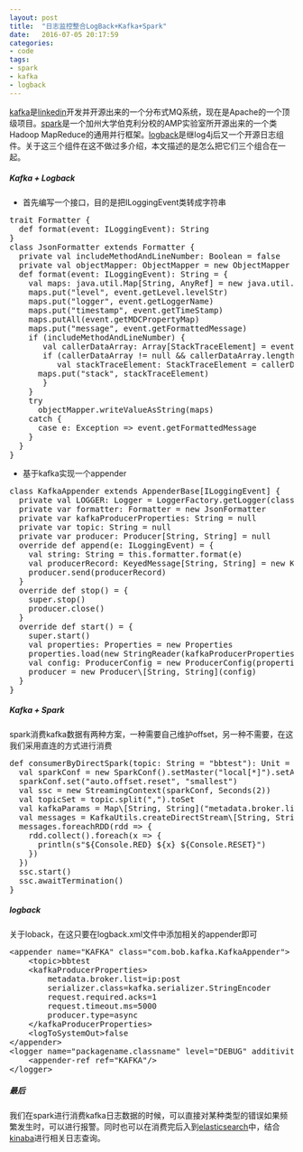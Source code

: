 ```yaml
---
layout: post
title:  "日志监控整合LogBack+Kafka+Spark"
date:   2016-07-05 20:17:59
categories: 
- code 
tags:
- spark
- kafka
- logback
---
```

[kafka](http://kafka.apache.org)是[linkedin](https://github.com/linkedin)开发并开源出来的一个分布式MQ系统，现在是Apache的一个顶级项目。[spark](http://spark.apache.org/)是一个加州大学伯克利分校的AMP实验室所开源出来的一个类Hadoop MapReduce的通用并行框架。[logback](https://logback.qos.ch/)是继log4j后又一个开源日志组件。关于这三个组件在这不做过多介绍，本文描述的是怎么把它们三个组合在一起。

##### Kafka + Logback

* 首先编写一个接口，目的是把ILoggingEvent类转成字符串
<pre>trait Formatter {
  def format(event: ILoggingEvent): String
}
class JsonFormatter extends Formatter {
  private val includeMethodAndLineNumber: Boolean = false
  private val objectMapper: ObjectMapper = new ObjectMapper
  def format(event: ILoggingEvent): String = {
    val maps: java.util.Map[String, AnyRef] = new java.util.HashMap[String, AnyRef]
    maps.put("level", event.getLevel.levelStr)
    maps.put("logger", event.getLoggerName)
    maps.put("timestamp", event.getTimeStamp)
    maps.putAll(event.getMDCPropertyMap)
    maps.put("message", event.getFormattedMessage)
    if (includeMethodAndLineNumber) {
       val callerDataArray: Array[StackTraceElement] = event.getCallerData
       if (callerDataArray != null && callerDataArray.length > 0) {
          val stackTraceElement: StackTraceElement = callerDataArray(0)
	  maps.put("stack", stackTraceElement)
       }
    }
    try
      objectMapper.writeValueAsString(maps)
    catch {
      case e: Exception => event.getFormattedMessage
    }
  }
}</pre>
* 基于kafka实现一个appender 
<pre>class KafkaAppender extends AppenderBase[ILoggingEvent] {
  private val LOGGER: Logger = LoggerFactory.getLogger(classOf[KafkaAppender])
  private var formatter: Formatter = new JsonFormatter
  private var kafkaProducerProperties: String = null
  private var topic: String = null
  private var producer: Producer[String, String] = null
  override def append(e: ILoggingEvent) = {
    val string: String = this.formatter.format(e)
    val producerRecord: KeyedMessage[String, String] = new KeyedMessage\[String, String](topic, string)
    producer.send(producerRecord)
  }
  override def stop() = {
    super.stop()
    producer.close()
  }
  override def start() = {
    super.start()
    val properties: Properties = new Properties
    properties.load(new StringReader(kafkaProducerProperties))
    val config: ProducerConfig = new ProducerConfig(properties)
    producer = new Producer\[String, String](config)
  }
}</pre>


##### Kafka + Spark
spark消费kafka数据有两种方案，一种需要自己维护offset，另一种不需要，在这我们采用直连的方式进行消费
<pre>def consumerByDirectSpark(topic: String = "bbtest"): Unit = {
  val sparkConf = new SparkConf().setMaster("local[*]").setAppName("kafka consumer")
  sparkConf.set("auto.offset.reset", "smallest")
  val ssc = new StreamingContext(sparkConf, Seconds(2))
  val topicSet = topic.split(",").toSet
  val kafkaParams = Map\[String, String]("metadata.broker.list" -> "ip:port", "serializer.class" -> "kafka.serializer.StringEncoder")
  val messages = KafkaUtils.createDirectStream\[String, String, StringDecoder, StringDecoder](ssc, kafkaParams, topicSet).map(x=>x._2)
  messages.foreachRDD(rdd => {
    rdd.collect().foreach(x => {
      println(s"${Console.RED} ${x} ${Console.RESET}")
    })
  })
  ssc.start()
  ssc.awaitTermination()
}
</pre>


##### logback 
关于loback，在这只要在logback.xml文件中添加相关的appender即可
<pre>&lt;appender name="KAFKA" class="com.bob.kafka.KafkaAppender">
    &lt;topic>bbtest</topic>
    &lt;kafkaProducerProperties>
        metadata.broker.list=ip:post
        serializer.class=kafka.serializer.StringEncoder
        request.required.acks=1
        request.timeout.ms=5000
        producer.type=async
    &lt;/kafkaProducerProperties>
    &lt;logToSystemOut>false</logToSystemOut>
&lt;/appender>
&lt;logger name="packagename.classname" level="DEBUG" additivity="false">
    &lt;appender-ref ref="KAFKA"/>
&lt;/logger>
</pre>


##### 最后
我们在spark进行消费kafka日志数据的时候，可以直接对某种类型的错误如果频繁发生时，可以进行报警。同时也可以在消费完后入到[elasticsearch](https://www.elastic.co/products/elasticsearch)中，结合[kinaba](https://www.elastic.co/products/kibana)进行相关日志查询。
